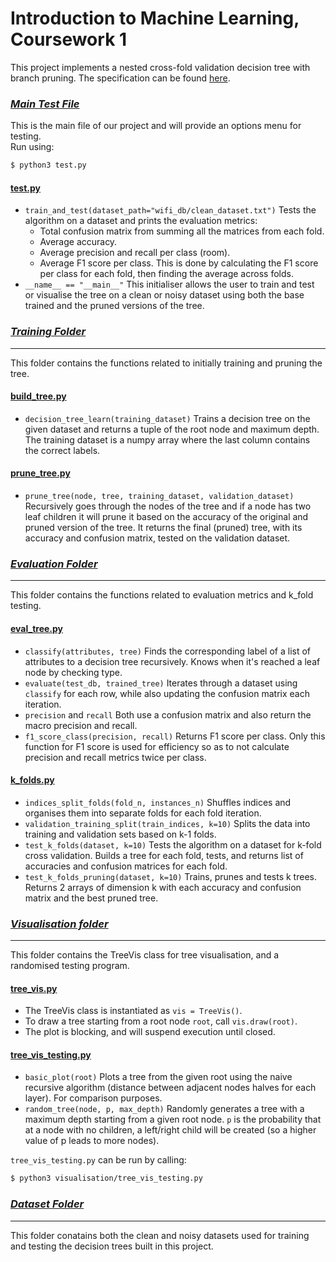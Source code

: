 # Introduction to Machine Learning, Coursework 1
This project implements a nested cross-fold validation decision tree with branch pruning. The specification can be found [here](spec.pdf).
### [*Main Test File*](test.py)
This is the main file of our project and will provide an options menu for testing. \
Run using:
```bash
$ python3 test.py
```

#### [test.py](test.py)
- `train_and_test(dataset_path="wifi_db/clean_dataset.txt")` Tests the algorithm on a dataset and prints the evaluation metrics: 
  - Total confusion matrix from summing all the matrices from each fold.
  - Average accuracy.
  - Average precision and recall per class (room).
  - Average F1 score per class. This is done by calculating the F1 score per class for each fold, then finding the average across folds.
- `__name__ == "__main__"` This initialiser allows the user to train and test or visualise the tree on a clean or noisy dataset using both the base trained and the pruned versions of the tree.



### [*Training Folder*](training/)
-----
This folder contains the functions related to initially training and pruning the tree.

#### [build_tree.py](training/build_tree.py)
- `decision_tree_learn(training_dataset)` Trains a decision tree on the given dataset and returns a tuple of the root node and maximum depth. The training dataset is a numpy array where the last column contains the correct labels.

#### [prune_tree.py](training/prune_tree.py)
- `prune_tree(node, tree, training_dataset, validation_dataset)` Recursively goes through the nodes of the tree and if a node has two leaf children it will prune it based on the accuracy of the original and pruned version of the tree. It returns the final (pruned) tree, with its accuracy and confusion matrix, tested on the validation dataset.

### [*Evaluation Folder*](evaluation/)
-----
This folder contains the functions related to evaluation metrics and k_fold testing.

#### [eval_tree.py](evaluation/eval_tree.py)
- `classify(attributes, tree)` Finds the corresponding label of a list of attributes to a decision tree recursively. Knows when it's reached a leaf node by checking type.
- `evaluate(test_db, trained_tree)` Iterates through a dataset using `classify` for each row, while also updating the confusion matrix each iteration.
- `precision` and `recall` Both use a confusion matrix and also return the macro precision and recall.
- `f1_score_class(precision, recall)` Returns F1 score per class. Only this function for F1 score is used for efficiency so as to not calculate precision and recall metrics twice per class.

#### [k_folds.py](evaluation/k_folds.py)
- `indices_split_folds(fold_n, instances_n)` Shuffles indices and organises them into separate folds for each fold iteration.
- `validation_training_split(train_indices, k=10)` Splits the data into training and validation sets based on k-1 folds.
- `test_k_folds(dataset, k=10)` Tests the algorithm on a dataset for k-fold cross validation. Builds a tree for each fold, tests, and returns list of accuracies and confusion matrices for each fold.
- `test_k_folds_pruning(dataset, k=10)` Trains, prunes and tests k trees. Returns 2 arrays of dimension k with each accuracy and confusion matrix and the best pruned tree.

### [*Visualisation folder*](visualisation/)
-----
This folder contains the TreeVis class for tree visualisation, and a randomised testing program.

#### [tree_vis.py](visualisation/tree_vis.py)
- The TreeVis class is instantiated as `vis = TreeVis()`.
- To draw a tree starting from a root node `root`, call `vis.draw(root)`.
- The plot is blocking, and will suspend execution until closed.

#### [tree_vis_testing.py](visualisation/tree_vis_testing.py)
- `basic_plot(root)` Plots a tree from the given root using the naive recursive algorithm (distance between adjacent nodes halves for each layer). For comparison purposes.
- `random_tree(node, p, max_depth)` Randomly generates a tree with a maximum depth starting from a given root node. `p` is the probability that at a node with no children, a left/right child will be created (so a higher value of p leads to more nodes).

`tree_vis_testing.py` can be run by calling:
```bash
$ python3 visualisation/tree_vis_testing.py
```

### [*Dataset Folder*](wifi_db/)
-----
This folder conatains both the clean and noisy datasets used for training and testing the decision trees built in this project.